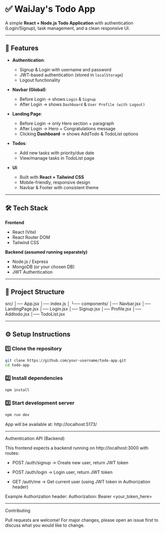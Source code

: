 # ✅ WaiJay's Todo App  

A simple **React + Node.js Todo Application** with authentication (Login/Signup), task management, and a clean responsive UI.  

---

## 🚀 Features  

- **Authentication**:  
  - Signup & Login with username and password  
  - JWT-based authentication (stored in `localStorage`)  
  - Logout functionality  

- **Navbar (Global)**:  
  - Before Login → shows `Login` & `Signup`  
  - After Login → shows `Dashboard` & `User Profile (with Logout)`  

- **Landing Page**:  
  - Before Login → only Hero section + paragraph  
  - After Login → Hero + Congratulations message  
  - Clicking **Dashboard** → shows AddTodo & TodoList options  

- **Todos**:  
  - Add new tasks with priority/due date  
  - View/manage tasks in TodoList page  

- **UI**:  
  - Built with **React + Tailwind CSS**  
  - Mobile-friendly, responsive design  
  - Navbar & Footer with consistent theme  

---

## 🛠️ Tech Stack  

**Frontend**  
- React (Vite)  
- React Router DOM  
- Tailwind CSS  

**Backend (assumed running separately)**  
- Node.js / Express  
- MongoDB (or your chosen DB)  
- JWT Authentication  

---

## 📂 Project Structure 

src/
│── App.jsx
│── index.js
│
└── components/
│── Navbar.jsx
│── LandingPage.jsx
│── Login.jsx
│── Signup.jsx
│── Profile.jsx
│── Addtodo.jsx
│── TodoList.jsx

---

## ⚙️ Setup Instructions  

### 1️⃣ Clone the repository  
```bash
git clone https://github.com/your-username/todo-app.git
cd todo-app
```
### 2️⃣ Install dependencies
```bash
npm install
```
### 3️⃣ Start development server
```bash
npm run dev
```

App will be available at:
http://localhost:5173/

---

Authentication API (Backend)

This frontend expects a backend running on http://localhost:3000
 with routes:

- POST /auth/signup → Create new user, return JWT token

- POST /auth/login → Login user, return JWT token

- GET /auth/me → Get current user (using JWT token in Authorization header)

Example Authorization header:
Authorization: Bearer <your_token_here>

---

Contributing

Pull requests are welcome! For major changes, please open an issue first to discuss what you would like to change.
